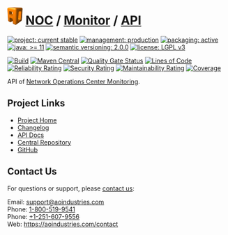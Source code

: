 # [<img src="ao-logo.png" alt="AO Logo" width="35" height="40">](https://github.com/ao-apps) [NOC](https://github.com/ao-apps/noc) / [Monitor](https://github.com/ao-apps/noc-monitor) / [API](https://github.com/ao-apps/noc-monitor-api)

[![project: current stable](https://aoindustries.com/ao-badges/project-current-stable.svg)](https://aoindustries.com/life-cycle#project-current-stable)
[![management: production](https://aoindustries.com/ao-badges/management-production.svg)](https://aoindustries.com/life-cycle#management-production)
[![packaging: active](https://aoindustries.com/ao-badges/packaging-active.svg)](https://aoindustries.com/life-cycle#packaging-active)  
[![java: &gt;= 11](https://aoindustries.com/ao-badges/java-11.svg)](https://docs.oracle.com/en/java/javase/11/)
[![semantic versioning: 2.0.0](https://aoindustries.com/ao-badges/semver-2.0.0.svg)](https://semver.org/spec/v2.0.0.html)
[![license: LGPL v3](https://aoindustries.com/ao-badges/license-lgpl-3.0.svg)](https://www.gnu.org/licenses/lgpl-3.0)

[![Build](https://github.com/ao-apps/noc-monitor-api/workflows/Build/badge.svg?branch=master)](https://github.com/ao-apps/noc-monitor-api/actions?query=workflow%3ABuild)
[![Maven Central](https://maven-badges.herokuapp.com/maven-central/com.aoindustries/noc-monitor-api/badge.svg)](https://maven-badges.herokuapp.com/maven-central/com.aoindustries/noc-monitor-api)
[![Quality Gate Status](https://sonarcloud.io/api/project_badges/measure?branch=master&project=com.aoapps.platform%3Anoc-monitor-api&metric=alert_status)](https://sonarcloud.io/dashboard?branch=master&id=com.aoapps.platform%3Anoc-monitor-api)
[![Lines of Code](https://sonarcloud.io/api/project_badges/measure?branch=master&project=com.aoapps.platform%3Anoc-monitor-api&metric=ncloc)](https://sonarcloud.io/component_measures?branch=master&id=com.aoapps.platform%3Anoc-monitor-api&metric=ncloc)  
[![Reliability Rating](https://sonarcloud.io/api/project_badges/measure?branch=master&project=com.aoapps.platform%3Anoc-monitor-api&metric=reliability_rating)](https://sonarcloud.io/component_measures?branch=master&id=com.aoapps.platform%3Anoc-monitor-api&metric=Reliability)
[![Security Rating](https://sonarcloud.io/api/project_badges/measure?branch=master&project=com.aoapps.platform%3Anoc-monitor-api&metric=security_rating)](https://sonarcloud.io/component_measures?branch=master&id=com.aoapps.platform%3Anoc-monitor-api&metric=Security)
[![Maintainability Rating](https://sonarcloud.io/api/project_badges/measure?branch=master&project=com.aoapps.platform%3Anoc-monitor-api&metric=sqale_rating)](https://sonarcloud.io/component_measures?branch=master&id=com.aoapps.platform%3Anoc-monitor-api&metric=Maintainability)
[![Coverage](https://sonarcloud.io/api/project_badges/measure?branch=master&project=com.aoapps.platform%3Anoc-monitor-api&metric=coverage)](https://sonarcloud.io/component_measures?branch=master&id=com.aoapps.platform%3Anoc-monitor-api&metric=Coverage)

API of [Network Operations Center Monitoring](https://github.com/ao-apps/noc-monitor).

## Project Links
* [Project Home](https://aoindustries.com/noc/monitor/api/)
* [Changelog](https://aoindustries.com/noc/monitor/api/changelog)
* [API Docs](https://aoindustries.com/noc/monitor/api/apidocs/)
* [Central Repository](https://central.sonatype.com/artifact/com.aoindustries/noc-monitor-api)
* [GitHub](https://github.com/ao-apps/noc-monitor-api)

## Contact Us
For questions or support, please [contact us](https://aoindustries.com/contact):

Email: [support@aoindustries.com](mailto:support@aoindustries.com)  
Phone: [1-800-519-9541](tel:1-800-519-9541)  
Phone: [+1-251-607-9556](tel:+1-251-607-9556)  
Web: https://aoindustries.com/contact
